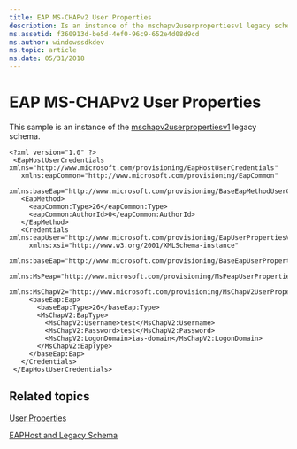```yaml
---
title: EAP MS-CHAPv2 User Properties
description: Is an instance of the mschapv2userpropertiesv1 legacy schema.
ms.assetid: f360913d-be5d-4ef0-96c9-652e4d08d9cd
ms.author: windowssdkdev
ms.topic: article
ms.date: 05/31/2018
---
```


# EAP MS-CHAPv2 User Properties

This sample is an instance of the [mschapv2userpropertiesv1](mschapv2userpropertiesv1schema-schema.md) legacy schema.

``` syntax
<?xml version="1.0" ?> 
 <EapHostUserCredentials xmlns="http://www.microsoft.com/provisioning/EapHostUserCredentials" 
   xmlns:eapCommon="http://www.microsoft.com/provisioning/EapCommon" 
   xmlns:baseEap="http://www.microsoft.com/provisioning/BaseEapMethodUserCredentials">
   <EapMethod>
     <eapCommon:Type>26</eapCommon:Type> 
     <eapCommon:AuthorId>0</eapCommon:AuthorId> 
   </EapMethod>
   <Credentials xmlns:eapUser="http://www.microsoft.com/provisioning/EapUserPropertiesV1" 
     xmlns:xsi="http://www.w3.org/2001/XMLSchema-instance" 
     xmlns:baseEap="http://www.microsoft.com/provisioning/BaseEapUserPropertiesV1" 
     xmlns:MsPeap="http://www.microsoft.com/provisioning/MsPeapUserPropertiesV1" 
     xmlns:MsChapV2="http://www.microsoft.com/provisioning/MsChapV2UserPropertiesV1">
     <baseEap:Eap>
       <baseEap:Type>26</baseEap:Type> 
       <MsChapV2:EapType>
         <MsChapV2:Username>test</MsChapV2:Username> 
         <MsChapV2:Password>test</MsChapV2:Password> 
         <MsChapV2:LogonDomain>ias-domain</MsChapV2:LogonDomain> 
       </MsChapV2:EapType>
     </baseEap:Eap>
   </Credentials>
 </EapHostUserCredentials>
```

## Related topics

<dl> <dt>

[User Properties](user-profiles.md)
</dt> <dt>

[EAPHost and Legacy Schema](eaphost-schemas.md)
</dt> </dl>

 

 





